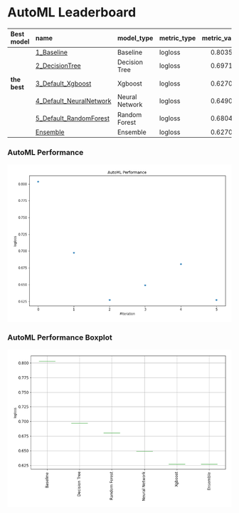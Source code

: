 # AutoML Leaderboard

| Best model   | name                                                         | model_type     | metric_type   |   metric_value |   train_time |
|:-------------|:-------------------------------------------------------------|:---------------|:--------------|---------------:|-------------:|
|              | [1_Baseline](1_Baseline/README.md)                           | Baseline       | logloss       |       0.803537 |         0.97 |
|              | [2_DecisionTree](2_DecisionTree/README.md)                   | Decision Tree  | logloss       |       0.697166 |        25.39 |
| **the best** | [3_Default_Xgboost](3_Default_Xgboost/README.md)             | Xgboost        | logloss       |       0.627087 |        26.95 |
|              | [4_Default_NeuralNetwork](4_Default_NeuralNetwork/README.md) | Neural Network | logloss       |       0.649007 |        31.97 |
|              | [5_Default_RandomForest](5_Default_RandomForest/README.md)   | Random Forest  | logloss       |       0.680462 |        11.15 |
|              | [Ensemble](Ensemble/README.md)                               | Ensemble       | logloss       |       0.627087 |         0.71 |

### AutoML Performance
![AutoML Performance](ldb_performance.png)

### AutoML Performance Boxplot
![AutoML Performance Boxplot](ldb_performance_boxplot.png)